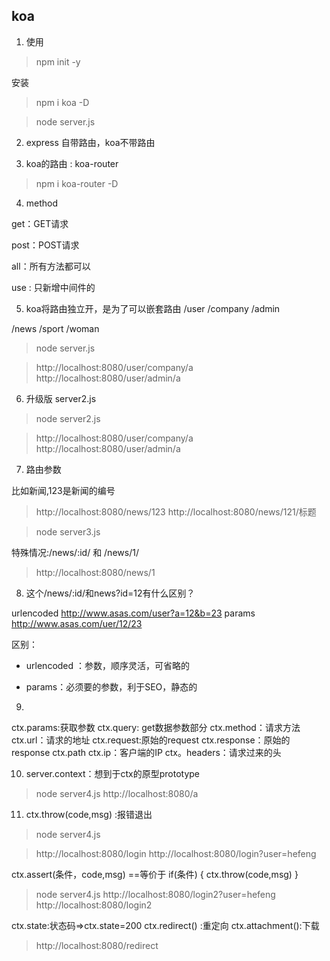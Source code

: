 ## koa

1. 使用

> npm init -y

安装
> npm i koa -D

> node server.js


2. express 自带路由，koa不带路由

3. koa的路由 : koa-router

> npm i koa-router -D

4. method

get：GET请求

post：POST请求

all：所有方法都可以
 
use : 只新增中间件的

5. koa将路由独立开，是为了可以嵌套路由
/user
    /company
    /admin

/news
    /sport
    /woman

> node server.js

>http://localhost:8080/user/company/a
>http://localhost:8080/user/admin/a

6. 升级版
server2.js

> node server2.js

>http://localhost:8080/user/company/a
>http://localhost:8080/user/admin/a

7. 路由参数

比如新闻,123是新闻的编号

> http://localhost:8080/news/123
> http://localhost:8080/news/121/标题

> node server3.js

特殊情况:/news/:id/ 和 /news/1/
> http://localhost:8080/news/1



8. 这个/news/:id/和news?id=12有什么区别？

urlencoded  http://www.asas.com/user?a=12&b=23
params      http://www.asas.com/uer/12/23

区别：

- urlencoded ：参数，顺序灵活，可省略的

- params：必须要的参数，利于SEO，静态的

9. 
ctx.params:获取参数
ctx.query: get数据参数部分
ctx.method：请求方法
ctx.url：请求的地址
ctx.request:原始的request
ctx.response：原始的response
ctx.path
ctx.ip：客户端的IP
ctx。headers：请求过来的头

10. server.context：想到于ctx的原型prototype
> node server4.js
> http://localhost:8080/a


11. ctx.throw(code,msg) :报错退出
> node server4.js

> http://localhost:8080/login
> http://localhost:8080/login?user=hefeng


ctx.assert(条件，code,msg) ==等价于 if(条件) { ctx.throw(code,msg) }
> node server4.js
> http://localhost:8080/login2?user=hefeng
> http://localhost:8080/login2


ctx.state:状态码=>ctx.state=200
ctx.redirect() :重定向
ctx.attachment():下载

>http://localhost:8080/redirect